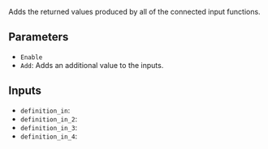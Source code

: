 Adds the returned values produced by all of the connected input functions.

## Parameters

* `Enable`
* `Add`: Adds an additional value to the inputs.

## Inputs

* `definition_in`: 
* `definition_in_2`: 
* `definition_in_3`: 
* `definition_in_4`: 